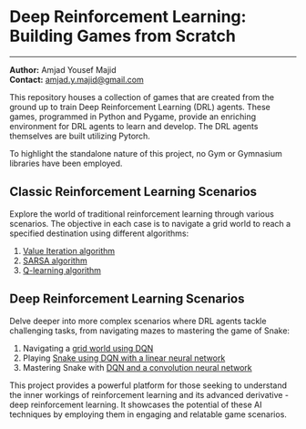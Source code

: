 # Deep Reinforcement Learning: Building Games from Scratch
---
**Author:** Amjad Yousef Majid <br>
**Contact:** amjad.y.majid@gmail.com

This repository houses a collection of games that are created from the ground up to train Deep Reinforcement Learning (DRL) agents. These games, programmed in Python and Pygame, provide an enriching environment for DRL agents to learn and develop. The DRL agents themselves are built utilizing Pytorch. 

To highlight the standalone nature of this project, no Gym or Gymnasium libraries have been employed.

## Classic Reinforcement Learning Scenarios
Explore the world of traditional reinforcement learning through various scenarios. The objective in each case is to navigate a grid world to reach a specified destination using different algorithms:

1. [Value Iteration algorithm](https://github.com/amjadmajid/deep-reinforcement-learning-games-from-scratch/tree/main/Reinforcement_learning/01_ValueIteration)
2. [SARSA algorithm](https://github.com/amjadmajid/deep-reinforcement-learning-games-from-scratch/tree/main/Reinforcement_learning/02_SARSA)  
3. [Q-learning algorithm](https://github.com/amjadmajid/deep-reinforcement-learning-games-from-scratch/tree/main/Reinforcement_learning/03_Qlearning)  

## Deep Reinforcement Learning Scenarios
Delve deeper into more complex scenarios where DRL agents tackle challenging tasks, from navigating mazes to mastering the game of Snake:

1. Navigating a [grid world using DQN](https://github.com/amjadmajid/deep-reinforcement-learning-games-from-scratch/tree/main/Deep_reinforcement_learning/Gridworld_DQN)
2. Playing [Snake using DQN with a linear neural network](https://github.com/amjadmajid/deep-reinforcement-learning-games-from-scratch/tree/main/Deep_reinforcement_learning/Snake_FNN)
3. Mastering Snake with [DQN and a convolution neural network](https://github.com/amjadmajid/deep-reinforcement-learning-games-from-scratch/tree/main/Deep_reinforcement_learning/Snake_CNN)

This project provides a powerful platform for those seeking to understand the inner workings of reinforcement learning and its advanced derivative - deep reinforcement learning. It showcases the potential of these AI techniques by employing them in engaging and relatable game scenarios.